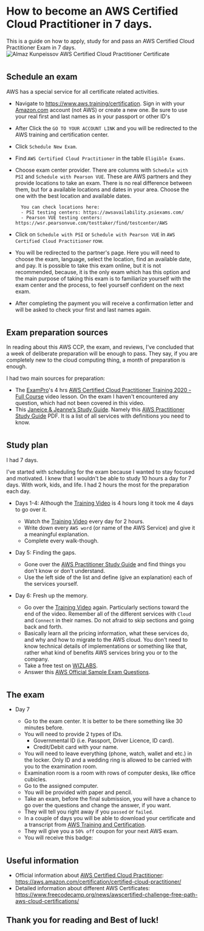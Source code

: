# How to become an AWS Certified Cloud Practitioner in 7 days.
This is a guide on how to apply, study for and pass an AWS Certified Cloud Practitioner Exam in 7 days. 
![Almaz Kunpeissov AWS Certified Cloud Practitioner Certificate](static/images/aws_ccp_in_7_days/Almaz_Kunpeissov_AWS_Certified_Cloud_Practitioner_Certificate.png " Almaz Kunpeissov AWS Certified Cloud Practitioner Certificate")

# 
## Schedule an exam
AWS has a special service for all certificate related activities.

- Navigate to https://www.aws.training/certification. Sign in with your [Amazon.com](https://amazon.com) account (not AWS) or create a new one. Be sure to use your real first and last names as in your passport or other ID's 
- After Click the `GO TO YOUR ACCOUNT LINK` and you will be redirected to the AWS training and certification center.
- Click `Schedule New Exam`. 
- Find `AWS Certified Cloud Practitioner` in the table `Eligible Exams`. 
- Choose exam center provider. There are columns with `Schedule with PSI` and `Schedule with Pearson VUE`. These are AWS partners and they provide locations to take an exam. There is no real difference between them, but for a available locations and dates in your area. Choose the one with the best location and available dates. 

        You can check locations here:
        - PSI testing centers: https://awsavailability.psiexams.com/
        - Pearson VUE testing centers: https://wsr.pearsonvue.com/testtaker/find/testcenter/AWS

- Click on `Schedule with PSI` or `Schedule with Pearson VUE` in `AWS Certified Cloud Practitioner` row.
- You will be redirected to the partner's page. Here you will need to choose the exam, language, select the location, find an available date, and pay. It is possible to take this exam online, but it is not recommended, because, it is the only exam which has this option and the main purpose of taking this exam is to familiarize yourself with the exam center and the process, to feel yourself confident on the next exam. 
- After completing the payment you will receive a confirmation letter and will be asked to check your first and last names again. 

# 
## Exam preparation sources

In reading about this AWS CCP, the exam, and reviews, I've concluded that a week of deliberate preparation will be enough to pass. They say, if you are completely new to the cloud computing thing, a month of preparation is enough. 

I had two main sources for preparation:

- The [ExamPro](https://www.exampro.co/)'s 4 hrs [AWS Certified Cloud Practitioner Training 2020 - Full Course](https://youtu.be/3hLmDS179YE) video lesson. On the exam I haven't encountered any question, which had not been covered in this video.
- This [Janeice & Jeanne’s Study Guide](https://www.selikoff.net/2019/01/20/how-i-recommend-studying-for-the-aws-certified-cloud-practitioner-exam/). Namely this [AWS Practitioner Study Guide](https://www.selikoff.net/wp-content/uploads/2019/01/AWS-Practioner-Study-Guide.pdf) PDF. It is a list of all services with definitions you need to know.

# 
## Study plan
I had 7 days. 

I've started with scheduling for the exam because I wanted to stay focused and motivated. I knew that I wouldn't be able to study 10 hours a day for 7 days. With work, kids, and life. I had 2 hours the most for the preparation each day. 

- Days 1-4: Although the [Training Video](https://youtu.be/3hLmDS179YE) is 4 hours long it took me 4 days to go over it.

    * Watch the [Training Video](https://youtu.be/3hLmDS179YE) every day for 2 hours. 
    * Write down every `AWS word` (or name of the AWS Service) and give it a meaningful explanation.
    * Complete every walk-though.

- Day 5: Finding the gaps.

    * Gone over the [AWS Practitioner Study Guide](https://www.selikoff.net/wp-content/uploads/2019/01/AWS-Practioner-Study-Guide.pdf) and find things you don't know or don't understand. 
    * Use the left side of the list and define (give an explanation) each of the services yourself. 

- Day 6: Fresh up the memory.
    * Go over the [Training Video](https://youtu.be/3hLmDS179YE) again. Particularly sections toward the end of the video. Remember all of the different services with `Cloud` and `Connect` in their names. Do not afraid to skip sections and going back and forth. 
    * Basically learn all the pricing information, what these services do, and why and how to migrate to the AWS cloud. You don't need to know technical details of implementations or something like that, rather what kind of benefits AWS services bring you or to the company. 
    * Take a free test on [WIZLABS](https://www.whizlabs.com/learn/course/aws-certified-cloud-practitioner-practice-tests).
    * Answer this [AWS Official Sample Exam Questions](https://d1.awsstatic.com/training-and-certification/docs-cloud-practitioner/AWS-Certified-Cloud-Practitioner_Sample-Questions.pdf).


# 
## The exam
- Day 7

    * Go to the exam center. It is better to be there something like 30 minutes before.
    * You will need to provide 2 types of IDs.
        - Governmental ID (i.e. Passport, Driver Licence, ID card).
        - Credit/Debit card with your name.
    * You will need to leave everything (phone, watch, wallet and etc.) in the locker. Only ID and a wedding ring is allowed to be carried with you to the examination room.
    * Examination room is a room with rows of computer desks, like office cubicles.
    * Go to the assigned computer.
    * You will be provided with paper and pencil.
    * Take an exam, before the final submission, you will have a chance to go over the questions and change the answer, if you want. 
    * They will tell you right away if you `passed` or `failed`.
    * In a couple of days you will be able to download your certificate and a transcript from [AWS Training and Certification](https://www.aws.training/certification).
    * They will give you a `50% off` coupon for your next AWS exam. 
    * You will receive this badge: 

    <div data-iframe-width="150" data-iframe-height="270" data-share-badge-id="d29fe9ac-ec52-4d12-9c86-331fa4bcaf20" data-share-badge-host="https://www.youracclaim.com"></div><script type="text/javascript" async src="//cdn.youracclaim.com/assets/utilities/embed.js"></script>

# 
## Useful information

- Official information about [AWS Certified Cloud Practitioner](https://aws.amazon.com/certification/certified-cloud-practitioner/): https://aws.amazon.com/certification/certified-cloud-practitioner/
- Detailed information about different AWS Certificates: https://www.freecodecamp.org/news/awscertified-challenge-free-path-aws-cloud-certifications/

## Thank you for reading and Best of luck!